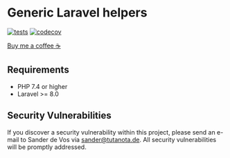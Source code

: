 # Generic Laravel helpers

[![tests](https://github.com/sander3/laravel-helpers/workflows/Laravel/badge.svg)](https://github.com/sander3/laravel-helpers/actions?query=workflow%3ALaravel)
[![codecov](https://codecov.io/gh/sander3/laravel-helpers/branch/master/graph/badge.svg)](https://codecov.io/gh/sander3/laravel-helpers)

[Buy me a coffee ☕️](https://www.buymeacoffee.com/sander3)

## Requirements

- PHP 7.4 or higher
- Laravel >= 8.0

## Security Vulnerabilities

If you discover a security vulnerability within this project, please send an e-mail to Sander de Vos via [sander@tutanota.de](mailto:sander@tutanota.de). All security vulnerabilities will be promptly addressed.
